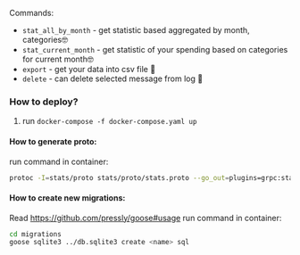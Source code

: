 Commands:
- `stat_all_by_month` - get statistic based aggregated by month, categories🤓
- `stat_current_month` - get statistic of your spending based on categories for current month🤓
- `export` - get your data into csv file 📄
- `delete` - can delete selected message from log 🌚

### How to deploy?
1) run `docker-compose -f docker-compose.yaml up`

#### How to generate proto:
run command in container: 
```bash
protoc -I=stats/proto stats/proto/stats.proto --go_out=plugins=grpc:stats
```

#### How to create new migrations:
Read https://github.com/pressly/goose#usage
run command in container: 
```bash
cd migrations
goose sqlite3 ../db.sqlite3 create <name> sql
```
